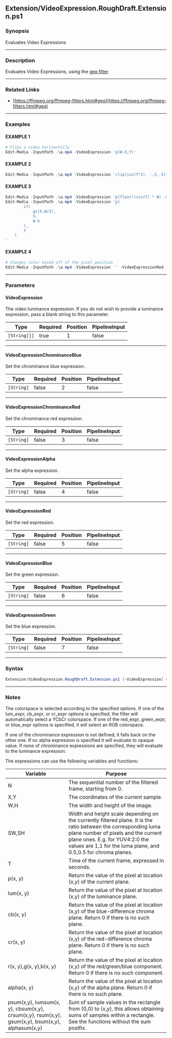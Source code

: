 
Extension/VideoExpression.RoughDraft.Extension.ps1
--------------------------------------------------
### Synopsis
Evaluates Video Expressions

---
### Description

Evaluates Video Expressions, using the [geq filter](https://ffmpeg.org/ffmpeg-filters.html#geq)

---
### Related Links
* [https://ffmpeg.org/ffmpeg-filters.html#geq](https://ffmpeg.org/ffmpeg-filters.html#geq)



---
### Examples
#### EXAMPLE 1
```PowerShell
# Flips a video horizontally
Edit-Media -InputPath .\a.mp4 -VideoExpression 'p(W-X,Y)'
```

#### EXAMPLE 2
```PowerShell
Edit-Media -InputPath .\a.mp4 -VideoExpression 'clip(sin(T*2), -.5,.5)*p(X,Y)'
```

#### EXAMPLE 3
```PowerShell
Edit-Media -InputPath .\a.mp4 -VideoExpression 'p(floor((sin(T) * W) -X),Y)'
Edit-Media -InputPath .\a.mp4 -VideoExpression 'p(        
        if(
            gt(X,W/2),
            X,
            W-X
        ),
        Y
    )
'
```

#### EXAMPLE 4
```PowerShell
# Changes color based off of the pixel position
Edit-Media -InputPath .\a.mp4 -VideoExpression '' -VideoExpressionRed '(X*Y)/(W*H)*r(X,Y)' -VideoExpressionGreen '(1-X/W)*g(X,Y)' -VideoExpressionBlue '(H-Y)/H*b(X,Y)' -Verbose
```

---
### Parameters
#### **VideoExpression**

The video luminance expression.
If you do not wish to provide a luminance expression, pass a blank string to this parameter.






|Type        |Required|Position|PipelineInput|
|------------|--------|--------|-------------|
|`[String[]]`|true    |1       |false        |



---
#### **VideoExpressionChrominanceBlue**

Set the chrominance blue expression.






|Type      |Required|Position|PipelineInput|
|----------|--------|--------|-------------|
|`[String]`|false   |2       |false        |



---
#### **VideoExpressionChrominanceRed**

Set the chrominance red expression.






|Type      |Required|Position|PipelineInput|
|----------|--------|--------|-------------|
|`[String]`|false   |3       |false        |



---
#### **VideoExpressionAlpha**

Set the alpha expression.






|Type      |Required|Position|PipelineInput|
|----------|--------|--------|-------------|
|`[String]`|false   |4       |false        |



---
#### **VideoExpressionRed**

Set the red expression.






|Type      |Required|Position|PipelineInput|
|----------|--------|--------|-------------|
|`[String]`|false   |5       |false        |



---
#### **VideoExpressionBlue**

Set the green expression.






|Type      |Required|Position|PipelineInput|
|----------|--------|--------|-------------|
|`[String]`|false   |6       |false        |



---
#### **VideoExpressionGreen**

Set the blue expression.






|Type      |Required|Position|PipelineInput|
|----------|--------|--------|-------------|
|`[String]`|false   |7       |false        |



---
### Syntax
```PowerShell
Extension/VideoExpression.RoughDraft.Extension.ps1 [-VideoExpression] <String[]> [[-VideoExpressionChrominanceBlue] <String>] [[-VideoExpressionChrominanceRed] <String>] [[-VideoExpressionAlpha] <String>] [[-VideoExpressionRed] <String>] [[-VideoExpressionBlue] <String>] [[-VideoExpressionGreen] <String>] [<CommonParameters>]
```
---
### Notes
The colorspace is selected according to the specified options. If one of the lum_expr, cb_expr, or cr_expr options is specified, the filter will automatically select a YCbCr colorspace. If one of the red_expr, green_expr, or blue_expr options is specified, it will select an RGB colorspace.

If one of the chrominance expression is not defined, it falls back on the other one. If no alpha expression is specified it will evaluate to opaque value. If none of chrominance expressions are specified, they will evaluate to the luminance expression.

The expressions can use the following variables and functions:

|Variable|Purpose|
|--------|-------|
|N       |The sequential number of the filtered frame, starting from 0.|
|X,Y     |The coordinates of the current sample.|    
|W,H     |The width and height of the image.|    
|SW,SH   |Width and height scale depending on the currently filtered plane. It is the ratio between the corresponding luma plane number of pixels and the current plane ones. E.g. for YUV4:2:0 the values are 1,1 for the luma plane, and 0.5,0.5 for chroma planes.|
|T       |Time of the current frame, expressed in seconds.|
|p(x, y) |Return the value of the pixel at location (x,y) of the current plane.|
|lum(x, y)|Return the value of the pixel at location (x,y) of the luminance plane.|
|cb(x, y)|Return the value of the pixel at location (x,y) of the blue-difference chroma plane. Return 0 if there is no such plane.|
|cr(x, y)|Return the value of the pixel at location (x,y) of the red-difference chroma plane. Return 0 if there is no such plane.|
|r(x, y),g(x, y),b(x, y)|Return the value of the pixel at location (x,y) of the red/green/blue component. Return 0 if there is no such component.
|alpha(x, y)|Return the value of the pixel at location (x,y) of the alpha plane. Return 0 if there is no such plane.|
|psum(x,y), lumsum(x, y), cbsum(x,y), crsum(x,y), rsum(x,y), gsum(x,y), bsum(x,y), alphasum(x,y)|Sum of sample values in the rectangle from (0,0) to (x,y), this allows obtaining sums of samples within a rectangle. See the functions without the sum postfix.|




